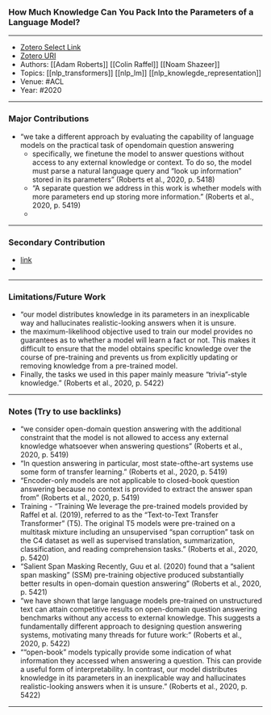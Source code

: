 ### How Much Knowledge Can You Pack Into the Parameters of a Language Model?
---
- [Zotero Select Link](zotero://select/groups/2480461/items/SHSRM8DZ)
- [Zotero URI](https://www.zotero.org/groups/2480461/items/SHSRM8DZ)
- Authors: [[Adam Roberts]] [[Colin Raffel]] [[Noam Shazeer]] 
- Topics: [[nlp_transformers]] [[nlp_lm]] [[nlp_knowlegde_representation]]
- Venue: #ACL 
- Year: #2020
---
### Major Contributions
- “we take a different approach by evaluating the capability of language models on the practical task of opendomain question answering
	- specifically, we finetune the model to answer questions without access to any external knowledge or context. To do so, the model must parse a natural language query and “look up information” stored in its parameters” (Roberts et al., 2020, p. 5418)
	- “A separate question we address in this work is whether models with more parameters end up storing more information.” (Roberts et al., 2020, p. 5419)
	- 
---
### Secondary Contribution
- [link](https://github.com/google-research/google-research/tree/master/t5_closed_book_qa)
- 
---
### Limitations/Future Work
- “our model distributes knowledge in its parameters in an inexplicable way and hallucinates realistic-looking answers when it is unsure.
- the maximum-likelihood objective used to train our model provides no guarantees as to whether a model will learn a fact or not. This makes it difficult to ensure that the model obtains specific knowledge over the course of pre-training and prevents us from explicitly updating or removing knowledge from a pre-trained model. 
- Finally, the tasks we used in this paper mainly measure “trivia”-style knowledge.” (Roberts et al., 2020, p. 5422)
---
### Notes (Try to use backlinks)
- “we consider open-domain question answering with the additional constraint that the model is not allowed to access any external knowledge whatsoever when answering questions” (Roberts et al., 2020, p. 5419)
- “In question answering in particular, most state-ofthe-art systems use some form of transfer learning.” (Roberts et al., 2020, p. 5419)
- “Encoder-only models are not applicable to closed-book question answering because no context is provided to extract the answer span from” (Roberts et al., 2020, p. 5419)
- Training - “Training We leverage the pre-trained models provided by Raffel et al. (2019), referred to as the “Text-to-Text Transfer Transformer” (T5). The original T5 models were pre-trained on a multitask mixture including an unsupervised “span corruption” task on the C4 dataset as well as supervised translation, summarization, classification, and reading comprehension tasks.” (Roberts et al., 2020, p. 5420)
- “Salient Span Masking Recently, Guu et al. (2020) found that a “salient span masking” (SSM) pre-training objective produced substantially better results in open-domain question answering” (Roberts et al., 2020, p. 5421)
- “we have shown that large language models pre-trained on unstructured text can attain competitive results on open-domain question answering benchmarks without any access to external knowledge. This suggests a fundamentally different approach to designing question answering systems, motivating many threads for future work:” (Roberts et al., 2020, p. 5422)
- ““open-book” models typically provide some indication of what information they accessed when answering a question. This can provide a useful form of interpretability. In contrast, our model distributes knowledge in its parameters in an inexplicable way and hallucinates realistic-looking answers when it is unsure.” (Roberts et al., 2020, p. 5422)
---
